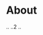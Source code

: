 



# About

.. ..2 ..















<!----------------------------------------------------------------------------->



